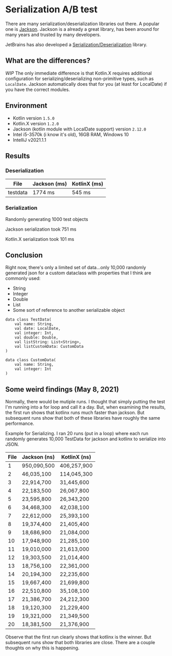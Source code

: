 # Serialization A/B test

There are many serialization/deserialization libraries out there. A popular one is [Jackson](https://github.com/FasterXML/jackson).
Jackson is a already a great library, has been around for many years and trusted by many developers. 

JetBrains has also developed a [Serialization/Deserialization](https://github.com/Kotlin/kotlinx.serialization) library.

## What are the differences?
_WIP_
The only immediate difference is that Kotlin.X requires additional configuration for serializing/deserializing non-primitive types,
such as `LocalDate`. Jackson automatically does that for you (at least for LocalDate) if you have the correct modules. 

## Environment

* Kotlin version `1.5.0`
* Kotlin.X version `1.2.0`
* Jackson (kotlin module with LocalDate support) version `2.12.0`
* Intel i5-3570k (i know it's old), 16GB RAM, Windows 10
* IntelliJ v2021.1.1

## Results

### Deserialization
File | Jackson (ms) | KotlinX (ms)
----|---------------|-----------
testdata|1774 ms|545 ms

### Serialization

Randomly generating 1000 test objects

Jackson serialization took 751 ms

Kotlin.X serialization took 101 ms

## Conclusion

Right now, there's only a limited set of data...only 10,000 randomly generated json for a custom dataclass with properties that I think
are commonly used: 

* String
* Integer
* Double
* List
* Some sort of reference to another serializable object

```
data class TestData(
    val name: String,
    val date: LocalDate,
    val integer: Int,
    val double: Double,
    val listString: List<String>,
    val listCustomData: CustomData
)

data class CustomData(
    val name: String,
    val integer: Int
)
```

## Some weird findings (May 8, 2021)

Normally, there would be mutiple runs. I thought that simply putting the test I'm running into a for loop and call it a day.
But, when examining the results, the first run shows that kotlinx runs much faster than jackson. But subsequent runs show that 
both of these libraries have roughly the same performance.

Example for Serializing. I ran 20 runs (put in a loop) where each run randomly generates 10,000 TestData for jackson and kotlinx to serialize
into JSON.

File | Jackson (ns) | KotlinX (ns)
----|---------------|-----------
1 | 950,090,500 | 406,257,900
2 | 46,035,100 | 114,045,300
3 | 22,914,700 | 31,445,600
4 | 22,183,500 | 26,067,800
5 | 23,595,800 | 26,343,200
6 | 34,468,300 | 42,038,100
7 | 22,612,000 | 25,393,100
8 | 19,374,400 | 21,405,400
9 | 18,686,900 | 21,084,000
10 | 17,948,900 | 21,285,100
11 | 19,010,000 | 21,613,000
12 | 19,303,500 | 21,014,400
13 | 18,756,100 | 22,361,000
14 | 20,194,300 | 22,235,600
15 | 19,667,400 | 21,699,800
16 | 22,510,800 | 35,108,100
17 | 21,386,700 | 24,212,300
18 | 19,120,300 | 21,229,400
19 | 19,321,000 | 21,349,500
20 | 18,381,500 | 21,376,900

Observe that the first run clearly shows that kotlinx is the winner. But subsequent runs show that both libraries are close.
There are a couple thoughts on why this is happening.
